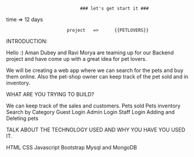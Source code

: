                                ### let's get start it ###
time => 12 days

                           project   =>      {{PETLOVERS}}

INTRODUCTION:

Hello :)  Aman Dubey and Ravi Morya are teaming up for our Backend project and have come up with a great idea for pet lovers. 

We will be creating a web app where we can search for the pets and buy them online. Also the pet-shop owner can keep track of the pet sold and in inventory.  

WHAT ARE YOU TRYING TO BUILD?

We can keep track of the sales and customers. 
Pets sold
Pets inventory
Search by Category
Guest Login
Admin Login 
Staff Login
Adding and Deleting pets 


TALK ABOUT THE TECHNOLOGY USED AND WHY YOU HAVE YOU USED IT.

HTML
CSS
Javascript
Bootstrap
Mysql and MongoDB


